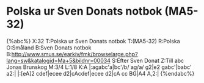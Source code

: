 # Polska ur Sven Donats notbok (MA5-32)

{%abc%}
X:32
T:Polska ur Sven Donats notbok
T:(MA5-32)
R:Polska
O:Småland
B:Sven Donats notbok
B:http://www.smus.se/earkiv/fmk/browselarge.php?lang=sw&katalogid=Ma+5&bildnr=00034
S:Efter Sven Donat
Z:Till abc Jonas Brunskog
M:3/4
L:1/8
K:A
|:agabc'a|bc'/b/ ag/a/ g2|e2 gabc'|babc' a2:|
|:[eA]2 cdef|ecee d2|cAcdef|ecee d2|cA cc BG|A4 A,2:|
{%endabc%}
